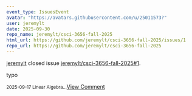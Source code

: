 ```yaml
---
event_type: IssuesEvent
avatar: "https://avatars.githubusercontent.com/u/25011573?"
user: jeremylt
date: 2025-09-30
repo_name: jeremylt/csci-3656-fall-2025
html_url: https://github.com/jeremylt/csci-3656-fall-2025/issues/1
repo_url: https://github.com/jeremylt/csci-3656-fall-2025
---
```


<a href='https://github.com/jeremylt' target='_blank'>jeremylt</a> closed issue <a href='https://github.com/jeremylt/csci-3656-fall-2025/issues/1' target='_blank'>jeremylt/csci-3656-fall-2025#1</a>.

<p>typo</p><small>2025-09-17 Linear Algebra...</small><a href='https://github.com/jeremylt/csci-3656-fall-2025/issues/1' target='_blank'>View Comment</a>